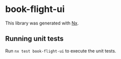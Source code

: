 # book-flight-ui

This library was generated with [Nx](https://nx.dev).

## Running unit tests

Run `nx test book-flight-ui` to execute the unit tests.
